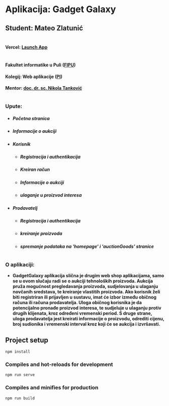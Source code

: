 # Aplikacija: Gadget Galaxy
## Student: Mateo Zlatunić

#

#### Vercel: [Launch App](https://gadgetgalaxy-frontend.onrender.com/)

#

#### Fakultet informatike u Puli ([FIPU](https://fipu.unipu.hr/))
#### Kolegij: Web aplikacije ([PI](https://ntankovic.unipu.hr/wa))
#### Mentor: [doc. dr. sc. Nikola Tanković](https://ntankovic.unipu.hr)

#

### Upute:
- ##### Početna stranica
- ##### Informacije o aukciji
- ##### Korisnik
  - ##### Registracija i authentikacija
  - ##### Kreiran račun
  - ##### Informacije o aukciji
  - ##### ulaganje u proizvod interesa
- ##### Prodavatelj
  - ##### Registracija i authentikacija
  - ##### kreiranje proizvoda
  - ##### spremanje podataka na 'homepage' i 'auctionGoods' stranice

#

### O aplikaciji:
- **GadgetGalaxy aplikacija slična je drugim web shop aplikacijama, samo se u ovom slučaju radi se o aukciji tehnoloških proizvoda. Aukcija pruža mogućnost pregledavanja proizvoda, sudjelovanja u ulaganju novčanih sredstava, te kreiranje vlastitih proizvoda. Ako korisnik želi biti registriran ili prijavljen u sustavu, imat će izbor između običnog računa ili računa prodavatelja. Uloga običnog korisnika je da potencijalno pronađe proizvod interesa, te sudjeluje u ulaganju protiv drugih klijenata, kroz određeni vremenski period. S druge strane, uloga prodavatelja jest kreirati informacije o proizvodu, odrediti cijenu, broj sudionika i vremenski interval kroz koji će se aukcija i izvršavati.**

## Project setup
```
npm install
```

### Compiles and hot-reloads for development
```
npm run serve
```

### Compiles and minifies for production
```
npm run build
```